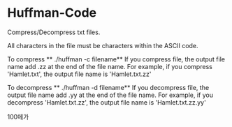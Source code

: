 # Huffman-Code
Compress/Decompress txt files.

All characters in the file must be characters within the ASCII code.

To compress
**  ./huffman -c filename**
  If you compress file, the output file name add .zz at the end of the file name.
  For example, if you compress 'Hamlet.txt', the output file name is 'Hamlet.txt.zz'
  
To decompress
**  ./huffman -d filename**
  If you decompress file, the output file name add .yy at the end of the file name. 
  For example, if you decompress 'Hamlet.txt.zz', the output file name is 'Hamlet.txt.zz.yy'

100메가
